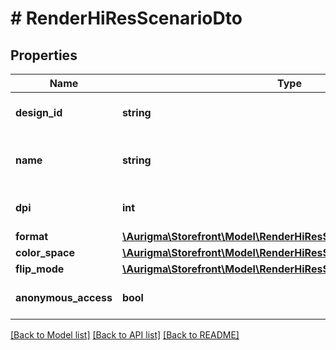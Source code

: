 # # RenderHiResScenarioDto

## Properties

Name | Type | Description | Notes
------------ | ------------- | ------------- | -------------
**design_id** | **string** | Private design identifier. |
**name** | **string** | Output file name (without extension). | [optional] [default to 'result']
**dpi** | **int** | Output file DPI. | [optional] [default to 300]
**format** | [**\Aurigma\Storefront\Model\RenderHiResScenarioOutputFormat**](RenderHiResScenarioOutputFormat.md) |  | [optional]
**color_space** | [**\Aurigma\Storefront\Model\RenderHiResScenarioOutputColorSpace**](RenderHiResScenarioOutputColorSpace.md) |  | [optional]
**flip_mode** | [**\Aurigma\Storefront\Model\RenderHiResScenarioOutputFlipMode**](RenderHiResScenarioOutputFlipMode.md) |  | [optional]
**anonymous_access** | **bool** | Output file access mode. | [optional] [default to false]

[[Back to Model list]](../../README.md#models) [[Back to API list]](../../README.md#endpoints) [[Back to README]](../../README.md)
